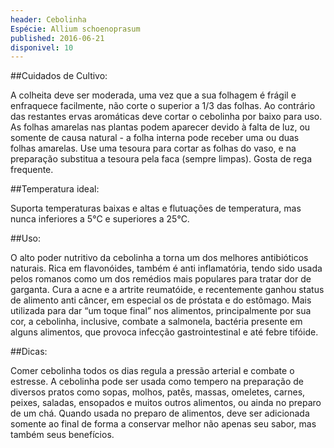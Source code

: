 ```yaml
---
header: Cebolinha 
Espécie: Allium schoenoprasum
published: 2016-06-21
disponivel: 10
---
```



##Cuidados de Cultivo:
  
A colheita deve ser moderada, uma vez que a sua folhagem é frágil e enfraquece facilmente, não corte o superior a 1/3 das folhas.
Ao contrário das restantes ervas aromáticas deve cortar o cebolinha por baixo para uso.
As folhas amarelas nas plantas podem aparecer devido à falta de luz, ou somente de causa natural - a folha interna pode receber uma ou duas folhas amarelas.
Use uma tesoura para cortar as folhas do vaso, e na preparação substitua a tesoura pela faca (sempre limpas).
Gosta de rega frequente.
 

##Temperatura ideal:

Suporta temperaturas baixas e altas e flutuações de temperatura, mas nunca inferiores a 5°C e superiores a 25°C.


##Uso:

O alto poder nutritivo da cebolinha a torna um dos melhores antibióticos naturais. Rica em flavonóides, 
também é anti inflamatória, tendo sido usada pelos romanos como um dos remédios mais populares para tratar 
dor de garganta. Cura a acne e a artrite reumatóide, e recentemente ganhou status de alimento anti câncer,
 em especial os de próstata e do estômago. Mais utilizada para dar “um toque final” nos alimentos, principalmente por sua cor, a cebolinha, inclusive, combate a salmonela, 
 bactéria presente em alguns alimentos, que provoca infecção gastrointestinal e até febre tifóide.

##Dicas:

Comer cebolinha todos os dias regula a pressão arterial e combate o estresse.
 A cebolinha pode ser usada como tempero na preparação de diversos pratos como sopas, molhos, patês,
 massas, omeletes, carnes, peixes, saladas, ensopados e muitos outros alimentos, ou ainda no preparo
 de um chá. Quando usada no preparo de alimentos, deve ser adicionada somente ao final de forma a 
 conservar melhor não apenas seu sabor, mas também seus benefícios.